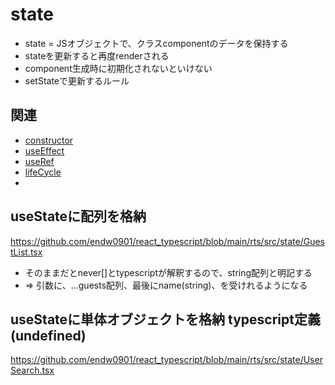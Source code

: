# state

- state = JSオブジェクトで、クラスcomponentのデータを保持する
- stateを更新すると再度renderされる
- component生成時に初期化されないといけない
- setStateで更新するルール

## 関連
- [constructor](https://github.com/endw0901/react_typescript/blob/main/constructor.md)
- [useEffect](https://github.com/endw0901/react_typescript/blob/main/useEffect.md)
- [useRef](https://github.com/endw0901/react_typescript/blob/main/useRef.md)
- [lifeCycle](https://github.com/endw0901/react_typescript/blob/main/lifecycle.md)
- 
## useStateに配列を格納
https://github.com/endw0901/react_typescript/blob/main/rts/src/state/GuestList.tsx

- そのままだとnever[]とtypescriptが解釈するので、string配列と明記する
-  => 引数に、...guests配列、最後にname(string)、を受けれるようになる

## useStateに単体オブジェクトを格納 typescript定義(undefined)

https://github.com/endw0901/react_typescript/blob/main/rts/src/state/UserSearch.tsx
